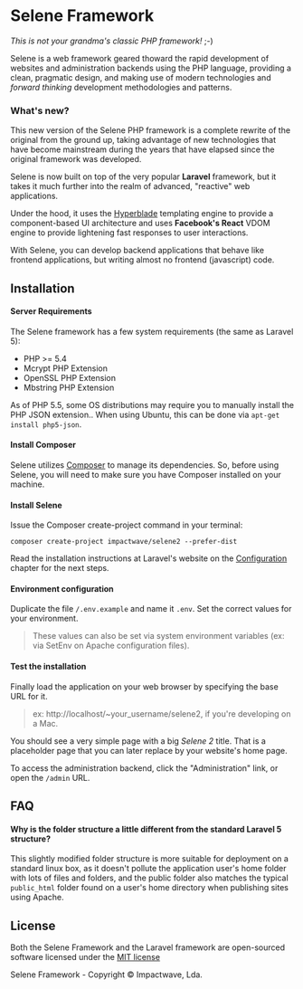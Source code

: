 # Selene Framework
*This is not your grandma's classic PHP framework!* ;-)

Selene is a web framework geared thoward the rapid development of websites and administration backends using the PHP language, providing a clean, pragmatic design, and making use of modern technologies and *forward thinking* development methodologies and patterns.

### What's new?

This new version of the Selene PHP framework is a complete rewrite of the original from the ground up, taking advantage of new technologies that have become mainstream during the years that have elapsed since the original framework was developed.

Selene is now built on top of the very popular **Laravel** framework, but it takes it much further into the realm of advanced, "reactive" web applications.

Under the hood, it uses the [Hyperblade](../hyperblade) templating engine to provide a component-based UI architecture and uses **Facebook's React** VDOM engine to provide lightening fast responses to user interactions.

With Selene, you can develop backend applications that behave like frontend applications, but writing almost no frontend (javascript) code.

## Installation

#### Server Requirements

The Selene framework has a few system requirements (the same as Laravel 5):

-  PHP >= 5.4
-  Mcrypt PHP Extension
-  OpenSSL PHP Extension
-  Mbstring PHP Extension

As of PHP 5.5, some OS distributions may require you to manually install the PHP JSON extension.. When using Ubuntu, this can be done via `apt-get install php5-json`.

#### Install Composer

Selene utilizes [Composer](http://getcomposer.org) to manage its dependencies. So, before using Selene, you will need to make sure you have Composer installed on your machine.

#### Install Selene

Issue the Composer create-project command in your terminal:

```shell
composer create-project impactwave/selene2 --prefer-dist
```

Read the installation instructions at Laravel's website on the [Configuration](http://laravel.com/docs/5.0#configuration) chapter for the next steps.

#### Environment configuration

Duplicate the file `/.env.example` and name it `.env`. Set the correct values for your environment.

> These values can also be set via system environment variables (ex: via SetEnv on Apache configuration files).

#### Test the installation

Finally load the application on your web browser by specifying the base URL for it.

> ex: http://localhost/~your_username/selene2, if you're developing on a Mac.

You should see a very simple page with a big *Selene 2* title. That is a placeholder page that you can later replace by your website's home page.

To access the administration backend, click the "Administration" link, or open the `/admin` URL.

## FAQ

#### Why is the folder structure a little different from the standard Laravel 5 structure?

This slightly modified folder structure is more suitable for deployment on a standard linux box, as it doesn't pollute the application user's home folder with lots of files and folders, and the public folder also matches the typical `public_html` folder found on a user's home directory when publishing sites using Apache.

## License

Both the Selene Framework and the Laravel framework are open-sourced software licensed under the [MIT license](http://opensource.org/licenses/MIT)

Selene Framework - Copyright &copy; Impactwave, Lda.
